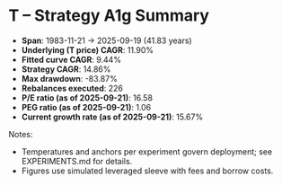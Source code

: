 # T – Strategy A1g Summary

- **Span**: 1983-11-21 → 2025-09-19 (41.83 years)
- **Underlying (T price) CAGR**: 11.90%
- **Fitted curve CAGR**: 9.44%
- **Strategy CAGR**: 14.86%
- **Max drawdown**: -83.87%
- **Rebalances executed**: 226
- **P/E ratio (as of 2025-09-21)**: 16.58
- **PEG ratio (as of 2025-09-21)**: 1.06
- **Current growth rate (as of 2025-09-21)**: 15.67%

Notes:

- Temperatures and anchors per experiment govern deployment; see EXPERIMENTS.md for details.
- Figures use simulated leveraged sleeve with fees and borrow costs.

